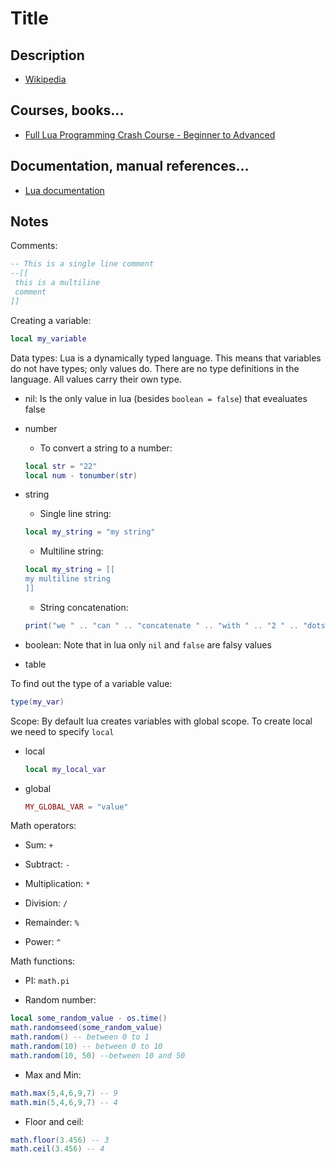 # Title

## Description

- [Wikipedia](<https://en.wikipedia.org/wiki/Lua_(programming_language)>)

## Courses, books...

- [Full Lua Programming Crash Course - Beginner to Advanced](../lua-crash-course/lcc.md)

## Documentation, manual references...

- [Lua documentation](https://www.lua.org/docs.html)

## Notes

Comments:

```lua
-- This is a single line comment
--[[
 this is a multiline
 comment
]]
```

Creating a variable:

```lua
local my_variable
```

Data types: Lua is a dynamically typed language. This means that variables do not have types; only values do. There are no type definitions in the language. All values carry their own type.

- nil: Is the only value in lua (besides `boolean = false`) that evealuates false

- number

  - To convert a string to a number:

  ```lua
  local str = "22"
  local num - tonumber(str)
  ```

- string

  - Single line string:

  ```lua
  local my_string = "my string"
  ```

  - Multiline string:

  ```lua
  local my_string = [[
  my multiline string
  ]]
  ```

  - String concatenation:

  ```lua
  print("we " .. "can " .. "concatenate " .. "with " .. "2 " .. "dots")
  ```

- boolean: Note that in lua only `nil` and `false` are falsy values

- table

To find out the type of a variable value:

```lua
type(my_var)
```

Scope: By default lua creates variables with global scope. To create local we need to specify `local`

- local

  ```lua
  local my_local_var
  ```

- global
  ```lua
  MY_GLOBAL_VAR = "value"
  ```

Math operators:

- Sum: `+`

- Subtract: `-`

- Multiplication: `*`

- Division: `/`

- Remainder: `%`

- Power: `^`

Math functions:

- PI: `math.pi`

- Random number:

```lua
local some_random_value - os.time()
math.randomseed(some_random_value)
math.random() -- between 0 to 1
math.random(10) -- between 0 to 10
math.random(10, 50) --between 10 and 50
```

- Max and Min:

```lua
math.max(5,4,6,9,7) -- 9
math.min(5,4,6,9,7) -- 4
```

- Floor and ceil:

```lua
math.floor(3.456) -- 3
math.ceil(3.456) -- 4
```
